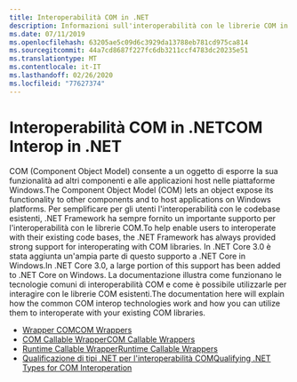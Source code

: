 ```yaml
---
title: Interoperabilità COM in .NET
description: Informazioni sull'interoperabilità con le librerie COM in .NET.
ms.date: 07/11/2019
ms.openlocfilehash: 63205ae5c09d6c3929da13788eb781cd975ca814
ms.sourcegitcommit: 44a7cd8687f227fc6db3211ccf4783dc20235e51
ms.translationtype: MT
ms.contentlocale: it-IT
ms.lasthandoff: 02/26/2020
ms.locfileid: "77627374"
---
```

# <a name="com-interop-in-net"></a><span data-ttu-id="74b31-103">Interoperabilità COM in .NET</span><span class="sxs-lookup"><span data-stu-id="74b31-103">COM Interop in .NET</span></span>

<span data-ttu-id="74b31-104">COM (Component Object Model) consente a un oggetto di esporre la sua funzionalità ad altri componenti e alle applicazioni host nelle piattaforme Windows.</span><span class="sxs-lookup"><span data-stu-id="74b31-104">The Component Object Model (COM) lets an object expose its functionality to other components and to host applications on Windows platforms.</span></span> <span data-ttu-id="74b31-105">Per semplificare per gli utenti l'interoperabilità con le codebase esistenti, .NET Framework ha sempre fornito un importante supporto per l'interoperabilità con le librerie COM.</span><span class="sxs-lookup"><span data-stu-id="74b31-105">To help enable users to interoperate with their existing code bases, the .NET Framework has always provided strong support for interoperating with COM libraries.</span></span> <span data-ttu-id="74b31-106">In .NET Core 3.0 è stata aggiunta un'ampia parte di questo supporto a .NET Core in Windows.</span><span class="sxs-lookup"><span data-stu-id="74b31-106">In .NET Core 3.0, a large portion of this support has been added to .NET Core on Windows.</span></span> <span data-ttu-id="74b31-107">La documentazione illustra come funzionano le tecnologie comuni di interoperabilità COM e come è possibile utilizzarle per interagire con le librerie COM esistenti.</span><span class="sxs-lookup"><span data-stu-id="74b31-107">The documentation here will explain how the common COM interop technologies work and how you can utilize them to interoperate with your existing COM libraries.</span></span>

- [<span data-ttu-id="74b31-108">Wrapper COM</span><span class="sxs-lookup"><span data-stu-id="74b31-108">COM Wrappers</span></span>](./com-wrappers.md)
- [<span data-ttu-id="74b31-109">COM Callable Wrapper</span><span class="sxs-lookup"><span data-stu-id="74b31-109">COM Callable Wrappers</span></span>](./com-callable-wrapper.md)
- [<span data-ttu-id="74b31-110">Runtime Callable Wrapper</span><span class="sxs-lookup"><span data-stu-id="74b31-110">Runtime Callable Wrappers</span></span>](./runtime-callable-wrapper.md)
- [<span data-ttu-id="74b31-111">Qualificazione di tipi .NET per l'interoperabilità COM</span><span class="sxs-lookup"><span data-stu-id="74b31-111">Qualifying .NET Types for COM Interoperation</span></span>](./qualify-net-types-for-interoperation.md)

